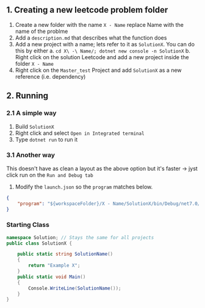 ## 1. Creating a new leetcode problem folder
1. Create a new folder with the name `X - Name` replace Name with the name of the problme
2. Add a `description.md` that describes what the function does
3. Add a new project with a name; lets refer to it as `SolutionX`. You can do this by either 
a. `cd X\ -\ Name/; dotnet new console -n SolutionX` 
b. Right click on the solution Leetcode and add a new project inside the folder `X - Name`
4. Right click on the `Master_test` Project and add `SolutionX` as a new reference (i.e. dependency)

## 2. Running

### 2.1 A simple way
1. Build  `SolutionX`
2. Right click and select `Open in Integrated terminal`
3. Type `dotnet run` to run it


### 3.1 Another way
This doesn't have as clean a layout as the above option but it's faster -> jyst click run on the `Run and Debug tab`
1. Modify the `launch.json` so the `program` matches below.
```json
{
    "program": "${workspaceFolder}/X - Name/SolutionX/bin/Debug/net7.0/SolutionX.dll",
}
```



### Starting Class
```cs
namespace Solution; // Stays the same for all projects
public class SolutionX {

    public static string SolutionName()
    {
        return "Example X";
    }
    public static void Main()
    {
        Console.WriteLine(SolutionName());
    }
}
```